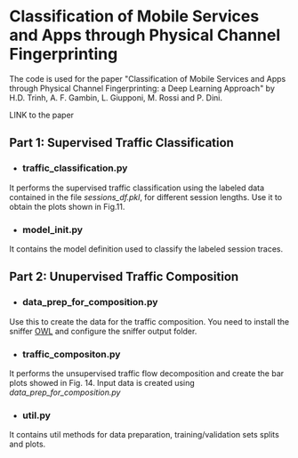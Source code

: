 # Classification of Mobile Services and Apps through Physical Channel Fingerprinting

The code is used for the paper "Classification of Mobile Services and Apps through Physical Channel Fingerprinting: a Deep Learning Approach" by H.D. Trinh, A. F. Gambin, L. Giupponi, M. Rossi and P. Dini.

LINK to the paper

## Part 1: Supervised Traffic Classification

- ### traffic_classification.py

It performs the supervised traffic classification using the labeled data contained in the file _sessions_df.pkl_, for different session lengths. Use it to obtain the plots shown in Fig.11.

- ### model_init.py

It contains the model definition used to classify the labeled session traces.

## Part 2: Unupervised Traffic Composition

- ### data_prep_for_composition.py

Use this to create the data for the traffic composition. You need to install the sniffer [OWL](https://git.networks.imdea.org/nicola_bui/imdeaowl) and configure the sniffer output folder. 

- ### traffic_compositon.py

It performs the unsupervised traffic flow decomposition and create the bar plots showed in Fig. 14. Input data is created using _data_prep_for_composition.py_

- ### util.py

It contains util methods for data preparation, training/validation sets splits and plots.
